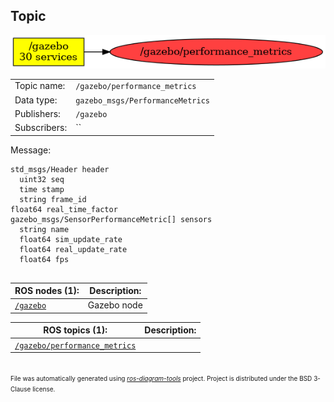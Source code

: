 <!--
File was automatically generated using 'ros-diagram-tools' project.
Project is distributed under the BSD 3-Clause license.
-->

## Topic

[![/gazebo/performance_metrics](t__gazebo_performance_metrics.png "/gazebo/performance_metrics")](t__gazebo_performance_metrics.png)

|     |     |
| --- | --- |
| Topic name: | `/gazebo/performance_metrics` |
| Data type: | `gazebo_msgs/PerformanceMetrics` |
| Publishers: | `/gazebo` |
| Subscribers: | `` |

Message:
```
std_msgs/Header header
  uint32 seq
  time stamp
  string frame_id
float64 real_time_factor
gazebo_msgs/SensorPerformanceMetric[] sensors
  string name
  float64 sim_update_rate
  float64 real_update_rate
  float64 fps


```


| ROS nodes (1): | Description: |
| -------------- | ------------ |
| [`/gazebo`](n__gazebo.html) | Gazebo node |

| ROS topics (1): | Description: |
| --------------- | ------------ |
| [`/gazebo/performance_metrics`](t__gazebo_performance_metrics.html) |  |


</br>
<font size="1">
File was automatically generated using <a href="https://github.com/anetczuk/ros-diagram-tools"><i>ros-diagram-tools</i></a> project.
Project is distributed under the BSD 3-Clause license.
</font>
